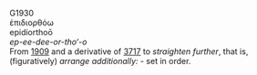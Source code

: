 <body>
  <p>G1930<br>  ἐπιδιορθόω  <br> epidiorthoō  <br><i>ep-ee-dee-or-tho‘-o </i><br>From <a href="g1909.htm">1909</a> and a derivative of <a href="g3717.htm">3717</a>  to <i>straighten</i> <i>further</i>, that is, (figuratively) <i>arrange</i> <i>additionally:</i> - set in order.<br></p>
 </body>